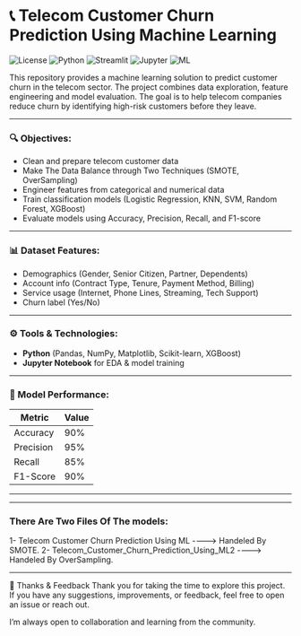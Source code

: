 # 📞 Telecom Customer Churn Prediction Using Machine Learning

![License](https://img.shields.io/badge/License-MIT-yellow.svg)
![Python](https://img.shields.io/badge/Python-3.8+-blue.svg)
![Streamlit](https://img.shields.io/badge/Streamlit-App-red.svg)
![Jupyter](https://img.shields.io/badge/Jupyter-Notebook-orange.svg)
![ML](https://img.shields.io/badge/MachineLearning-Classification-brightgreen.svg)

This repository provides a machine learning solution to predict customer churn in the telecom sector. The project combines data exploration, feature engineering and model evaluation.
The goal is to help telecom companies reduce churn by identifying high-risk customers before they leave.

---

### 🔍 Objectives:
- Clean and prepare telecom customer data
- Make The Data Balance through Two Techniques (SMOTE, OverSampling)
- Engineer features from categorical and numerical data
- Train classification models (Logistic Regression, KNN, SVM, Random Forest, XGBoost)
- Evaluate models using Accuracy, Precision, Recall, and F1-score

---

### 📊 Dataset Features:
- Demographics (Gender, Senior Citizen, Partner, Dependents)
- Account info (Contract Type, Tenure, Payment Method, Billing)
- Service usage (Internet, Phone Lines, Streaming, Tech Support)
- Churn label (Yes/No)

---

### ⚙️ Tools & Technologies:
- **Python** (Pandas, NumPy, Matplotlib, Scikit-learn, XGBoost)
- **Jupyter Notebook** for EDA & model training

---

### 🧠 Model Performance:
| Metric     | Value   |
|------------|---------|
| Accuracy   | 90%     |
| Precision  | 95%     |
| Recall     | 85%     |
| F1-Score   | 90%     |
------------------------

---

### There Are Two Files Of The models:
1- Telecom Customer Churn Prediction Using ML    ----> Handeled By SMOTE.
2- Telecom_Customer_Churn_Prediction_Using_ML2   ----> Handeled By OverSampling.

---

🙏 Thanks & Feedback
Thank you for taking the time to explore this project.
If you have any suggestions, improvements, or feedback, feel free to open an issue or reach out.

I’m always open to collaboration and learning from the community.
